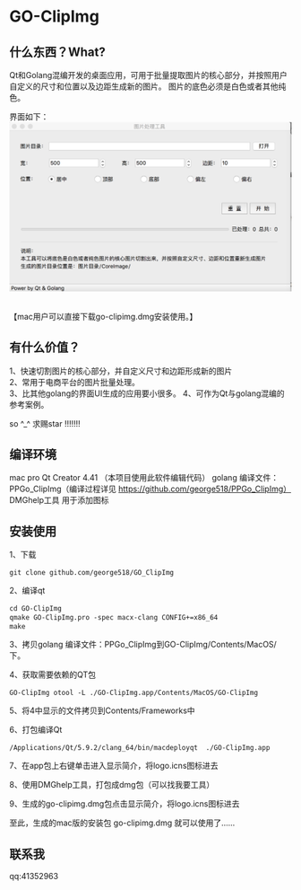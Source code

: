 GO-ClipImg
====
什么东西？What?
----
Qt和Golang混编开发的桌面应用，可用于批量提取图片的核心部分，并按照用户自定义的尺寸和位置以及边距生成新的图片。
图片的底色必须是白色或者其他纯色。

界面如下：
![github](https://github.com/george518/GO-ClipImg/blob/master/images/ui.png?raw=true "github")
<br/><br/>

【mac用户可以直接下载go-clipimg.dmg安装使用。】

有什么价值？
----
1、快速切割图片的核心部分，并自定义尺寸和边距形成新的图片   
2、常用于电商平台的图片批量处理。    
3、比其他golang的界面UI生成的应用要小很多。
4、可作为Qt与golang混编的参考案例。 

so ^_^ 求赐star !!!!!!!   

编译环境
----
mac pro
Qt Creator 4.41 （本项目使用此软件编辑代码）
golang 编译文件：PPGo_ClipImg（编译过程详见 https://github.com/george518/PPGo_ClipImg）
DMGhelp工具 用于添加图标

安装使用    
----
1、下载
```qt
git clone github.com/george518/GO_ClipImg 
```
2、编译qt
```shell
cd GO-ClipImg
qmake GO-ClipImg.pro -spec macx-clang CONFIG+=x86_64
make
```

3、拷贝golang 编译文件：PPGo_ClipImg到GO-ClipImg/Contents/MacOS/下。

4、获取需要依赖的QT包
```shell
GO-ClipImg otool -L ./GO-ClipImg.app/Contents/MacOS/GO-ClipImg 
```

5、将4中显示的文件拷贝到Contents/Frameworks中

6、打包编译Qt
```shell
/Applications/Qt/5.9.2/clang_64/bin/macdeployqt  ./GO-ClipImg.app 
```

7、在app包上右键单击进入显示简介，将logo.icns图标进去

8、使用DMGhelp工具，打包成dmg包（可以找我要工具）

9、生成的go-clipimg.dmg包点击显示简介，将logo.icns图标进去 

至此，生成的mac版的安装包 go-clipimg.dmg 就可以使用了……

联系我
----
qq:41352963    


